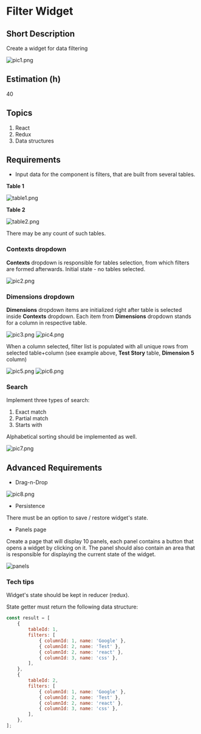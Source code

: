 # Filter Widget

## Short Description

Create a widget for data filtering

![pic1.png](./assets/pic1.png)

## Estimation (h)

40

## Topics

1. React
2. Redux
3. Data structures

## Requirements

* Input data for the component is filters, that are built from several tables.

**Table 1**

![table1.png](./assets/table1.png)

**Table 2**

![table2.png](./assets/table2.png)

There may be any count of such tables.

### Contexts dropdown

**Contexts** dropdown is responsible for tables selection, from which filters are formed afterwards. Initial state - no tables selected.

![pic2.png](./assets/pic2.png)

### Dimensions dropdown

**Dimensions** dropdown items are initialized right after table is selected inside **Contexts** dropdown. Each item from **Dimensions** dropdown stands for a column in respective table.

![pic3.png](./assets/pic3.png) ![pic4.png](./assets/pic4.png)

When a column selected, filter list is populated with all unique rows from selected table+column (see example above, **Test Story** table, **Dimension 5** column)

![pic5.png](./assets/pic5.png) ![pic6.png](./assets/pic6.png)

### Search

Implement three types of search:

1. Exact match
1. Partial match
1. Starts with

Alphabetical sorting should be implemented as well.

![pic7.png](./assets/pic7.png)

## Advanced Requirements

-   Drag-n-Drop

![pic8.png](./assets/pic8.png)

-   Persistence

There must be an option to save / restore widget's state.

- Panels page

Create a page that will display 10 panels, each panel contains a button that opens a widget by clicking on it. The panel should also contain an area that is responsible for displaying the current state of the widget.

![panels](./assets/panels.png)

### Tech tips

Widget's state should be kept in reducer (redux).

State getter must return the following data structure:

```javascript
const result = [
    {
        tableId: 1,
        filters: [
            { columnId: 1, name: 'Google' },
            { columnId: 2, name: 'Test' },
            { columnId: 2, name: 'react' },
            { columnId: 3, name: 'css' },
        ],
    },
    {
        tableId: 2,
        filters: [
            { columnId: 1, name: 'Google' },
            { columnId: 2, name: 'Test' },
            { columnId: 2, name: 'react' },
            { columnId: 3, name: 'css' },
        ],
    },
];
```
